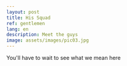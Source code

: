 ```yaml
---
layout: post
title: His Squad
ref: gentlemen
lang: en
description: Meet the guys
image: assets/images/pic03.jpg
---
```


You'll have to wait to see what we mean here